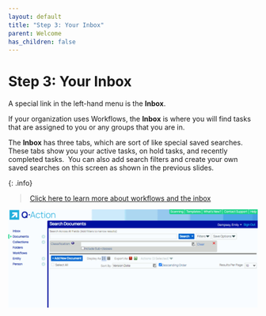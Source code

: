 ```yaml
---
layout: default
title: "Step 3: Your Inbox"
parent: Welcome
has_children: false
---
```

# Step 3: Your Inbox
A special link in the left-hand menu is the **Inbox**.

If your organization uses Workflows, the **Inbox** is where you will find tasks that are assigned to you or any groups that you are in.

The **Inbox** has three tabs, which are sort of like special saved searches. These tabs show you your active tasks, on hold tasks, and recently completed tasks.  You can also add search filters and create your own saved searches on this screen as shown in the previous slides.

{: .info}
> [Click here to learn more about workflows and the inbox](/docs/workflows-and-tasks/)


![](/assets/images/inbox.gif)